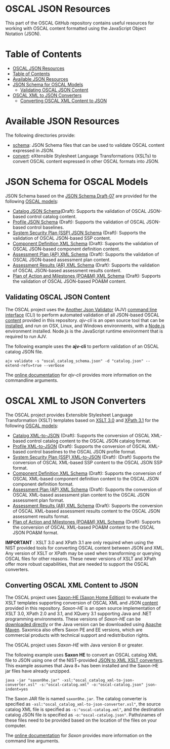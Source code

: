 # OSCAL JSON Resources

This part of the OSCAL GitHub repository contains useful resources for working with OSCAL content formatted using the JavaScript Object Notation (JSON).

# Table of Contents
<!-- TOC -->

- [OSCAL JSON Resources](#oscal-json-resources)
- [Table of Contents](#table-of-contents)
- [Available JSON Resources](#available-json-resources)
- [JSON Schema for OSCAL Models](#json-schema-for-oscal-models)
    - [Validating OSCAL JSON Content](#validating-oscal-json-content)
- [OSCAL XML to JSON Converters](#oscal-xml-to-json-converters)
    - [Converting OSCAL XML Content to JSON](#converting-oscal-xml-content-to-json)

<!-- /TOC -->

# Available JSON Resources

The following directories provide:

- [schema](schema): JSON Schema files that can be used to validate OSCAL content expressed in JSON.
- [convert](convert): eXtensible Stylesheet Language Transformations (XSLTs) to convert OSCAL content expressed in other OSCAL formats into JSON.

# JSON Schema for OSCAL Models

JSON Schema based on the [JSON Schema Draft-07](https://json-schema.org/specification-links.html#draft-7) are provided for the following [OSCAL models](https://pages.nist.gov/OSCAL/documentation/schema/):

- [Catalog JSON Schema](schema/oscal_catalog_schema.json)(Draft): Supports the validation of OSCAL JSON-based control catalog content.
- [Profile JSON Schema](schema/oscal_profile_schema.json) (Draft): Supports the validation of OSCAL JSON-based control baselines.
- [System Security Plan (SSP) JSON Schema](schema/oscal_ssp_schema.json) (Draft): Supports the validation of OSCAL JSON-based SSP content.
- [Component Definition XML Schema](schema/oscal_component_schema.json) (Draft): Supports the validation of OSCAL JSON-based component definition content.
- [Assessment Plan (AP) XML Schema](schema/oscal_assessment-plan_schema.json) (Draft): Supports the validation of OSCAL JSON-based assessment plan content.
- [Assessment Results (AR) XML Schema](schema/oscal_assessment-results_schema.json) (Draft):  Supports the validation of OSCAL JSON-based assessment results content.
- [Plan of Action and Milestones (POA&M) XML Schema](schema/oscal_poam_schema.json) (Draft): Supports the validation of OSCAL JSON-based POA&M content.

## Validating OSCAL JSON Content

The OSCAL project uses the [Another Json Validator](https://ajv.js.org/) (AJV) [command line interface](https://github.com/jessedc/ajv-cli) (CLI) to perform automated validation of all JSON-based OSCAL [content](../content) provided in this repository. *ajv-cli* is an open source tool that can be [installed](https://github.com/jessedc/ajv-cli#installation), and run on OSX, Linux, and Windows environments, with a [Node.js](https://nodejs.org/en/download/current/) environment installed. Node.js is the JavaScript runtime environment that is required to run AJV.

The following example uses the **ajv-cli** to perform validation of an OSCAL catalog JSON file.

```
ajv validate -s "oscal_catalog_schema.json" -d "catalog.json" --extend-refs=true --verbose
```

The [online documentation](https://github.com/jessedc/ajv-cli) for *ajv-cli* provides more information on the commandline arguments.

# OSCAL XML to JSON Converters

The OSCAL project provides Extensible Stylesheet Language Transformation (XSLT) templates based on [XSLT 3.0](https://www.w3.org/TR/xslt-30/) and [XPath 3.1](https://www.w3.org/TR/xpath-31/) for the following [OSCAL models](https://pages.nist.gov/OSCAL/documentation/schema/):

- [Catalog XML-to-JSON](convert/oscal_catalog_xml-to-json-converter.xsl) (Draft): Supports the conversion of OSCAL XML-based control catalog content to the OSCAL JSON catalog format.
- [Profile XML-to-JSON](convert/oscal_profile_xml-to-json-converter.xsl) (Draft): Supports the conversion of OSCAL XML-based control baselines to the OSCAL JSON profile format.
- [System Security Plan (SSP) XML-to-JSON](convert/oscal_ssp_xml-to-json-converter.xsl) (Draft): (Draft) Supports the conversion of OSCAL XML-based SSP content to the OSCAL JSON SSP format.
- [Component Definition XML Schema](convert/oscal_component_xml-to-json-converter.xsl) (Draft): Supports the conversion of OSCAL XML-based component definition content to the OSCAL JSON component definition format.
- [Assessment Plan (AP) XML Schema](convert/oscal_assessment-plan_xml-to-json-converter.xsl) (Draft): Supports the conversion of OSCAL XML-based assessment plan content to the OSCAL JSON assessment plan format.
- [Assessment Results (AR) XML Schema](convert/oscal_assessment-results_xml-to-json-converter.xsl) (Draft): Supports the conversion of OSCAL XML-based assessment results content to the OSCAL JSON assessment results format.
- [Plan of Action and Milestones (POA&M) XML Schema](convert/oscal_poam_xml-to-json-converter.xsl) (Draft): Supports the conversion of OSCAL XML-based POA&M content to the OSCAL JSON POA&M format.

**IMPORTANT** : XSLT 3.0 and XPath 3.1 are only required when using the NIST provided tools for converting OSCAL content between JSON and XML. Any version of XSLT or XPath may be used when transforming or querying OSCAL files for other reasons. These newer versions of XSLT and XPath offer more robust capabilities, that are needed to support the OSCAL converters.

## Converting OSCAL XML Content to JSON

The OSCAL project uses [Saxon-HE (Saxon Home Edition)](http://saxon.sourceforge.net/) to evaluate the XSLT templates supporting conversion of OSCAL XML and JSON [content](../content) provided in this repository. *Saxon-HE* is an open source implementation of XSLT 3.0, XPath 2.0 and 3.1, and XQuery 3.1 supporting Java and .NET programming environments. These versions of *Saxon-HE* can be [downloaded directly](http://saxon.sourceforge.net/#F9.9HE) or the Java version can be downloaded using [Apache Maven](https://mvnrepository.com/artifact/net.sf.saxon/Saxon-HE). Saxonica also offers Saxon PE and EE versions, which are commercial products with technical support and redistribution rights.

The OSCAL project uses *Saxon-HE* with Java version 8 or greater.

The following example uses **Saxon HE** to convert an OSCAL catalog XML file to JSON using one of the NIST-provided [JSON to XML XSLT converters](convert). This example assumes that Java 8+ has been installed and the Saxon-HE jar files have already unzipped.

```
java -jar "saxon9he.jar" -xsl:"oscal_catalog_xml-to-json-converter.xsl" -s:"oscal-catalog.xml" -o:"oscal-catalog.json" json-indent=yes
```

The Saxon JAR file is named ```saxon9he.jar```. The catalog converter is specified as ```-xsl:"oscal_catalog_xml-to-json-converter.xsl"```, the source catalog XML file is specified as ```-s:"oscal-catalog.xml"```, and the destination catalog JSON file is specified as ```-o:"oscal-catalog.json"```. Paths\names of these files need to be provided based on the location of the files on your computer.

The [online documentation](http://www.saxonica.com/documentation/#!using-xsl/commandline) for *Saxon* provides more information on the command line arguments.
